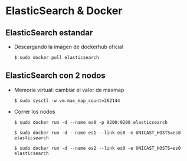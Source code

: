 # ElasticSearch & Docker

## ElasticSearch estandar

- Descargando la imagen de dockerhub oficial

  `$ sudo docker pull elasticsearch`

## ElasticSearch con 2 nodos

- Memoria virtual: cambiar el valor de maxmap

   `$ sudo sysctl -w vm.max_map_count=262144`


- Correr los nodos

    `$ sudo docker run -d --name es0 -p 9200:9200 elasticsearch`

    `$ sudo docker run -d --name es1 --link es0 -e UNICAST_HOSTS=es0 elasticsearch`
    
    `$ sudo docker run -d --name es2 --link es0 -e UNICAST_HOSTS=es0 elasticsearch`
